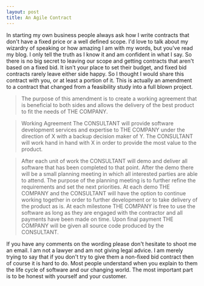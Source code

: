 ```yaml
---
layout: post
title: An Agile Contract
---
```


In starting my own business people always ask how I write contracts that
don't have a fixed price or a well defined scope. I'd love to talk about
my wizardry of speaking or how amazing I am with my words, but you've
read my blog. I only tell the truth as I know it and am confident in
what I say. So there is no big secret to leaving our scope and getting
contracts that aren't based on a fixed bid. It isn't your place to set
their budget, and fixed bid contracts rarely leave either side happy. So
I thought I would share this contract with you, or at least a portion of
it. This is actually an amendment to a contract that changed from a
feasibility study into a full blown project.

>The purpose of this amendment is to create a working agreement that is
beneficial to both sides and allows the delivery of the best product to
fit the needs of THE COMPANY.

>Working Agreement
>The CONSULTANT will provide software development services and expertise
to THE COMPANY under the direction of X with a backup decision
maker of Y. The CONSULTANT will work hand in hand with X
in order to provide the most value to the product.

>After each unit of work the CONSULTANT will demo and deliver all
software that has been completed to that point. After the demo there
will be a small planning meeting in which all interested parties are
able to attend. The purpose of the planning meeting is to further refine
the requirements and set the next priorities. At each demo THE COMPANY and the
CONSULTANT will have the option to continue working together in order to
further development or to take delivery of the product as is. At each
milestone THE COMPANY is free to use the software as long as they are engaged
with the contractor and all payments have been made on time. Upon final
payment THE COMPANY will be given all source code produced by the CONSULTANT.

If you have any comments on the wording please don't hesitate to shoot
me an email. I am not a lawyer and am not giving legal advice. I am
merely trying to say that if you don't try to give them a non-fixed bid
contract then of course it is hard to do. Most people understand when
you explain to them the life cycle of software and our changing world.
The most important part is to be honest with yourself and your customer.
